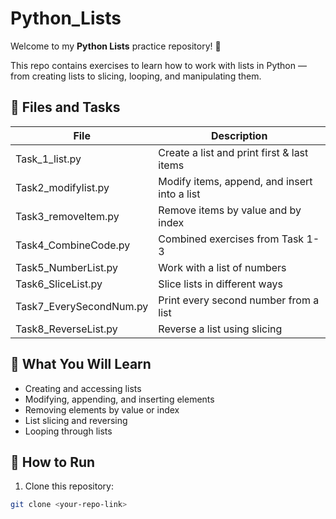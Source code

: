 # Python_Lists

Welcome to my **Python Lists** practice repository! 🎉

This repo contains exercises to learn how to work with lists in Python — from creating lists to slicing, looping, and manipulating them.

## 📂 Files and Tasks

| File | Description |
|------|-------------|
| Task_1_list.py | Create a list and print first & last items |
| Task2_modifylist.py | Modify items, append, and insert into a list |
| Task3_removeItem.py | Remove items by value and by index |
| Task4_CombineCode.py | Combined exercises from Task 1-3 |
| Task5_NumberList.py | Work with a list of numbers |
| Task6_SliceList.py | Slice lists in different ways |
| Task7_EverySecondNum.py | Print every second number from a list |
| Task8_ReverseList.py | Reverse a list using slicing |

## 🚀 What You Will Learn
- Creating and accessing lists
- Modifying, appending, and inserting elements
- Removing elements by value or index
- List slicing and reversing
- Looping through lists

## 📝 How to Run
1. Clone this repository:
```bash
git clone <your-repo-link>
